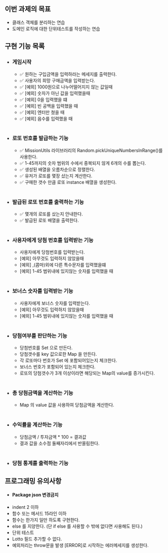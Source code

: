 <!-- prettier-ignore-start -->

## 이번 과제의 목표
- 클래스 객체를 분리하는 연습
- 도메인 로직에 대한 단위테스트를 작성하는 연습
## 구현 기능 목록
- ### 게임시작
    - ✅ 원하는 구입금액을 입력하라는 메세지를 출력한다.
    - ✅ 사용자의 희망 구매금액을 입력받는다.
    - ✅ [예외] 1000원으로 나누어떨어지지 않는 값일때
    - ✅ [예외] 숫자가 아닌 값을 입력했을때
    - ✅ [예외] 0을 입력했을 떄
    - ✅ [예외] 빈 공백을 입력했을 때
    - ✅ [예외] 엔터만 쳤을 때 
    - ✅ [예외] 음수를 입력했을 때
<br/> <br/>
- ### 로또 번호를 발급하는 기능
    - ✅ MissionUtils 라이브러리의 Random.pickUniqueNumbersInRange()를 사용한다.
    - ✅ 1-45까지의 숫자 범위의 수에서 중복되지 않게 6개의 수를 뽑는다. 
    - ✅ 생성된 배열을 오름차순으로 정렬한다.
    - ✅ 유저가 로또를 몇장 샀는지 계산한다.
    - ✅ 구매한 갯수 만큼 로또 instance 배열을 생성한다.
<br/> <br/>
- ### 발급된 로또 번호를 출력하는 기능
    - ✅ 몇개의 로또를 샀는지 안내한다.
    - ✅ 발급된 로또 배열을 출력한다.
<br/> <br/>
- ### 사용자에게 당첨 번호를 입력받는 기능
    - 사용자에게 당첨번호를 입력받는다.
    - [예외] 아무것도 입력하지 않았을때
    - [예외] ,(콤마)외에 다른 특수문자를 입력했을떄
    - [예외] 1-45 범위내에 있지않는 숫자를 입력했을 때
<br/> <br/>
- ### 보너스 숫자를 입력받는 기능
    - 사용자에게 보너스 숫자를 입력받는다.
    - [예외] 아무것도 입력하지 않았을때
    - [예외] 1-45 범위내에 있지않는 숫자를 입력했을 때
<br/> <br/>

- ### 당첨여부를 판단하는 기능
    - 당첨번호를 Set 으로 만든다.
    - 당첨갯수를 key 값으로한 Map 을 만든다.
    - 각 로또마다 번호가 Set 에 포함되어있는지 체크한다.
    - 보너스 번호가 포함되어 있는지 체크한다.
    - 로또의 당첨갯수가 3개 이상이라면 해당되는 Map의 value를 증가시킨다.
<br/> <br/>
- ### 총 당첨금액을 계산하는 기능
    - Map 의 value 값을 사용하여 당첨금액을 계산한다.
<br/> <br/>
- ### 수익률을 계산하는 기능
    - 당첨금액 / 투자금액 * 100 = 결과값
    - 결과 값을 소수점 둘째자리에서 반올림한다.
<br/> <br/>
- ### 당첨 통계를 출력하는 기능

## 프로그래밍 유의사항
  - #### Package json 변경금지
  - indent 2 이하
  - 함수 또는 메서드 15라인 이하
  - 함수는 한가지 일만 하도록 구현한다.
  - else 를 지양한다. (단 if else 를 사용할 수 밖에 없다면 사용해도 된다.)
  - 단위 테스트
  - Lotto 필드 추가할 수 없다.
  - 예외처리는 throw문을 발생 [ERROR]로 시작하는 에러메세지를 생성한다.

<!-- prettier-ignore-end -->

